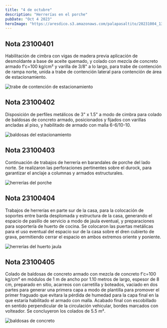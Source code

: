 ```yaml
---
title: "4 de octubre"
description: "Herrerías en el porche"
pubDate: "Oct 4 2023"
heroImage: "https://aresdico.s3.amazonaws.com/palapasaltito/20231004_131418.jpg"
---
```


## Nota 23100401

Habilitación de cimbra con vigas de madera previa aplicación de desmoldante a base de aceite quemado, y colado con mezcla de concreto armado f'c=100 kg/cm² y varilla de 3/8" a lo largo, para trabe de contención de rampa norte, unida a trabe de contención lateral para contención de área de estacionamiento.

![trabe de contención de estacionamiento](https://aresdico.s3.amazonaws.com/palapasaltito/20231004_112330.jpg "trabe de contención de estacionamiento")

## Nota 23100402

Disposición de perfiles metálicos de 3" x 1.5" a modo de cimbra para colado de baldosas de concreto armado, posicionados y fijados con varillas ancladas al piso, y habilitado de armado con malla 6-6/10-10.

![baldosas del estacionamiento](https://aresdico.s3.amazonaws.com/palapasaltito/20231004_125839.jpg "baldosas del estacionamiento")

## Nota 23100403

Continuación de trabajos de herrería en barandales de porche del lado norte. Se realizaron las perforaciones pertinentes sobre el durock, para garantizar el anclaje a columnas y armados estructurales.

![herrerías del porche](https://aresdico.s3.amazonaws.com/palapasaltito/20231004_130116.jpg "herrerías del porche")

## Nota 23100404

Trabajos de herrerías en parte sur de la casa, para la colocación de soportes entre barda desplomada y estructura de la casa, generando el espacio de pasillo de servicio a modo de jaula eventual, y preparaciones para soportería de huerto de cocina. Se colocaron las puertas metálicas para el uso eventual del espacio sur de la casa sobre el dren cubierto de grava, permitiendo cerrar el espacio en ambos extremos oriente y poniente.

![herrerías del huerto jaula](https://aresdico.s3.amazonaws.com/palapasaltito/20231004_131418.jpg "herrerías del huerto jaula")

## Nota 23100405

Colado de baldosas de concreto armado con mezcla de concreto f'c=100 kg/cm² en módulos de 1 m de ancho por 1.10 metros de largo, espesor de 8 cm, preparado en sitio, acarreos con carretilla y boteados, vaciado en dos partes para generar una primera capa a modo de plantilla para promover el primer fraguado que evitara la pérdida de humedad para la capa final en la que estaría habilitado el armado con malla. Acabado final con escobillado en sentido perpendicular de la circulación vehicular, bordes marcados con volteador. Se concluyeron los colados de 5.5 m².

![baldosas de concreto](https://aresdico.s3.amazonaws.com/palapasaltito/20231005_120337.jpg "baldosas de concreto")
